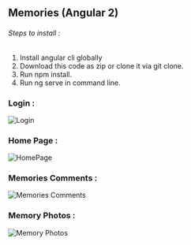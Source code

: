 ## Memories (Angular 2)

###### Steps to install :

1.  Install angular cli globally
2.  Download this code as zip or clone it via git clone.
3.  Run npm install.
4.  Run ng serve in command line.

### Login :

![Login](https://s4.postimg.org/j4s2f902l/login.jpg)


### Home Page : 


![HomePage](https://s24.postimg.org/vdfjt1lkl/home.jpg)



### Memories Comments :

![Memories Comments](https://s17.postimg.org/auu2vrhcv/memory_comments.jpg)



### Memory Photos : 

![Memory Photos](https://s7.postimg.org/ybyr2j7fv/individual_memory_photos.jpg)

